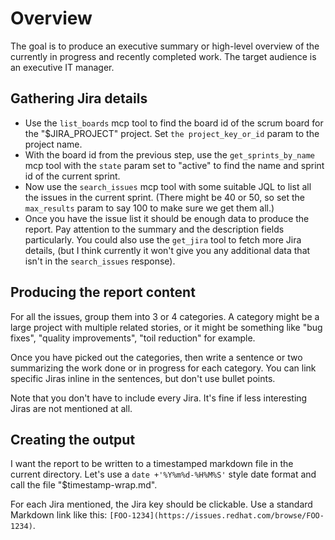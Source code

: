 # Overview

The goal is to produce an executive summary or high-level overview of the
currently in progress and recently completed work. The target audience is an
executive IT manager.

## Gathering Jira details

- Use the `list_boards` mcp tool to find the board id of the scrum board for
  the "$JIRA_PROJECT" project. Set `the project_key_or_id` param to the
  project name.
- With the board id from the previous step, use the `get_sprints_by_name` mcp
  tool with the `state` param set to "active" to find the name and sprint id
  of the current sprint.
- Now use the `search_issues` mcp tool with some suitable JQL to list all the
  issues in the current sprint. (There might be 40 or 50, so set the
  `max_results` param to say 100 to make sure we get them all.)
- Once you have the issue list it should be enough data to produce the report.
  Pay attention to the summary and the description fields particularly. You
  could also use the `get_jira` tool to fetch more Jira details, (but I think
  currently it won't give you any additional data that isn't in the
  `search_issues` response).

## Producing the report content

For all the issues, group them into 3 or 4 categories. A category might be a
large project with multiple related stories, or it might be something like
"bug fixes", "quality improvements", "toil reduction" for example.

Once you have picked out the categories, then write a sentence or two
summarizing the work done or in progress for each category. You can link
specific Jiras inline in the sentences, but don't use bullet points.

Note that you don't have to include every Jira. It's fine if less interesting
Jiras are not mentioned at all.

## Creating the output

I want the report to be written to a timestamped markdown file in the current
directory. Let's use a `date +'%Y%m%d-%H%M%S'` style date format and call the
file "$timestamp-wrap.md".

For each Jira mentioned, the Jira key should be clickable. Use a standard
Markdown link like this: `[FOO-1234](https://issues.redhat.com/browse/FOO-1234)`.
